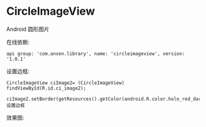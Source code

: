 # CircleImageView
Android 圆形图片


在线依赖:
```
api group: 'com.ansen.library', name: 'circleimageview', version: '1.0.1'
```

设置边框:
```
CircleImageView ciImage2= (CircleImageView) findViewById(R.id.ci_image2);
        ciImage2.setBorder(getResources().getColor(android.R.color.holo_red_dark),5);//设置边框
```

效果图:
![]()

